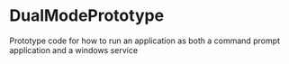 DualModePrototype
=================

Prototype code for how to run an application as both a command prompt application and a windows service
